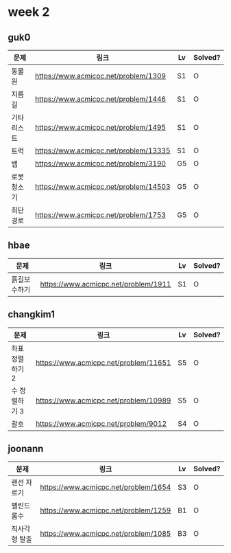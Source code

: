 # week 2

## guk0
| 문제 | 링크 | Lv  | Solved? |
| --- | --- | --- | --- |
| 동물원 | https://www.acmicpc.net/problem/1309 | S1 | O |
| 지름길 | https://www.acmicpc.net/problem/1446 | S1 | O |
| 기타리스트 | https://www.acmicpc.net/problem/1495 | S1 | O |
| 트럭 | https://www.acmicpc.net/problem/13335 | S1 | O |
| 뱀 | https://www.acmicpc.net/problem/3190 | G5 | O |
| 로봇 청소기 | https://www.acmicpc.net/problem/14503 | G5 | O |
| 최단경로 | https://www.acmicpc.net/problem/1753 | G5 | O |


## hbae 
| 문제 | 링크 | Lv  | Solved? |
| --- | --- | --- | --- |
| 흙길보수하기 | https://www.acmicpc.net/problem/1911 | S1 | O |


## changkim1
| 문제 | 링크 | Lv  | Solved? |
| --- | --- | --- | --- |
| 좌표 정렬하기 2 | https://www.acmicpc.net/problem/11651 | S5 | O |
| 수 정렬하기 3 | https://www.acmicpc.net/problem/10989 | S5 | O |
| 괄호 | https://www.acmicpc.net/problem/9012 | S4 | O |


## joonann
| 문제 | 링크 | Lv  | Solved? |
| --- | --- | --- | --- |
| 랜선 자르기 | https://www.acmicpc.net/problem/1654 | S3 | O |
| 팰린드롬수 | https://www.acmicpc.net/problem/1259 | B1 | O |
| 직사각형 탈출 | https://www.acmicpc.net/problem/1085 | B3 | O |
